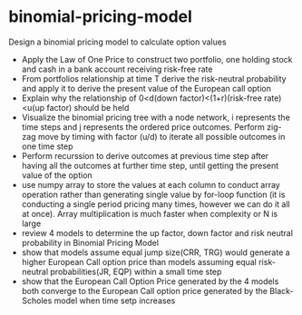 # binomial-pricing-model
Design a binomial pricing model to calculate option values
- Apply the Law of One Price to construct two portfolio, one holding stock and cash in a bank account receiving risk-free rate
- From portfolios relationship at time T derive the risk-neutral probability and apply it to derive the present value of the European call option
- Explain why the relationship of 0<d(down factor)<(1+r)(risk-free rate)<u(up factor) should be held
- Visualize the binomial pricing tree with a node network, i represents the time steps and j represents the ordered price outcomes. Perform zig-zag move by timing with factor (u/d) to iterate all possible outcomes in one time step
- Perform recurssion to derive outcomes at previous time step after having all the outcomes at further time step, until getting the present value of the option
- use numpy array to store the values at each column to conduct array operation rather than generating single value by for-loop function (it is conducting a single period pricing many times, however we can do it all at once). Array multiplication is much faster when complexity or N is large
- review 4 models to determine the up factor, down factor and risk neutral probability in Binomial Pricing Model
- show that models assume equal jump size(CRR, TRG) would generate a higher European Call option price than models assuming equal risk-neutral probabilities(JR, EQP) within a small time step
- show that the European Call Option Price generated by the 4 models both converge to the European Call option price generated by the Black-Scholes model when time setp increases
